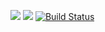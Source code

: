 <a href="https://codeclimate.com/github/Marssmart/neuro-mma/maintainability"><img src="https://api.codeclimate.com/v1/badges/9e8d1e79dfd15913d4ac/maintainability" /></a>
<a href="https://codeclimate.com/github/Marssmart/neuro-mma/test_coverage"><img src="https://api.codeclimate.com/v1/badges/9e8d1e79dfd15913d4ac/test_coverage" /></a>
[![Build Status](https://travis-ci.org/Marssmart/neuro-mma.svg?branch=master)](https://travis-ci.org/Marssmart/neuro-mma)
